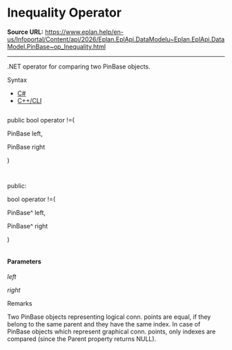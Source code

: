 # Inequality Operator

**Source URL:** https://www.eplan.help/en-us/Infoportal/Content/api/2026/Eplan.EplApi.DataModelu~Eplan.EplApi.DataModel.PinBase~op_Inequality.html

---

.NET operator for comparing two PinBase objects.

Syntax

- [C#](#i-syntax-CS)
- [C++/CLI](#i-syntax-CPP2005)

```
```
public bool operator !=( 

   PinBase left,

   PinBase right

)
```
```

```
```
public:

bool operator !=( 

   PinBase^ left,

   PinBase^ right

)
```
```

#### Parameters

*left*


*right*

Remarks

Two PinBase objects representing logical conn. points are equal, if they belong to the same parent and they have the same index. In case of PinBase objects which represent graphical conn. points, only indexes are compared (since the Parent property returns NULL).
